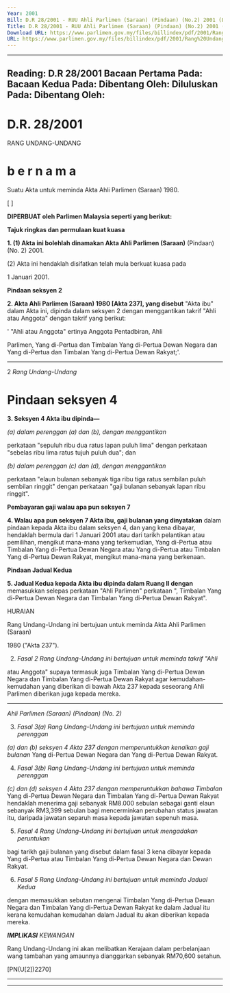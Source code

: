 ```yaml
---
Year: 2001
Bill: D.R 28/2001 - RUU Ahli Parlimen (Saraan) (Pindaan) (No.2) 2001 (Lulus)
Title: D.R 28/2001 - RUU Ahli Parlimen (Saraan) (Pindaan) (No.2) 2001 (Lulus)
Download URL: https://www.parlimen.gov.my/files/billindex/pdf/2001/Rang%20Undang-Undang%20DR%2028.pdf
URL: https://www.parlimen.gov.my/files/billindex/pdf/2001/Rang%20Undang-Undang%20DR%2028.pdf
---
```

---
Reading:
D.R 28/2001
Bacaan Pertama Pada:
Bacaan Kedua Pada:
Dibentang Oleh:
Diluluskan Pada:
Dibentang Oleh:
---

# D.R. 28/2001

RANG UNDANG-UNDANG

# b e r n a m a

Suatu Akta untuk meminda Akta Ahli Parlimen (Saraan) 1980.

[ ]

**DIPERBUAT oleh Parlimen Malaysia seperti yang berikut:**

**Tajuk ringkas dan permulaan kuat kuasa**

**1. (1) Akta ini bolehlah dinamakan Akta Ahli Parlimen (Saraan)**
(Pindaan) (No. 2) 2001.

(2) Akta ini hendaklah disifatkan telah mula berkuat kuasa pada

1 Januari 2001.

**Pindaan seksyen 2**

**2. Akta Ahli Parlimen (Saraan) 1980 [Akta 237], yang disebut**
"Akta ibu" dalam Akta ini, dipinda dalam seksyen 2 dengan
menggantikan takrif "Ahli atau Anggota" dengan takrif yang berikut:

' "Ahli atau Anggota" ertinya Anggota Pentadbiran, Ahli

Parlimen, Yang di-Pertua dan Timbalan Yang di-Pertua Dewan
Negara dan Yang di-Pertua dan Timbalan Yang di-Pertua Dewan
Rakyat;'.


-----

2 _Rang Undang-Undang_

# Pindaan seksyen 4

**3. Seksyen 4 Akta ibu dipinda—**

_(a) dalam perenggan (a) dan (b), dengan menggantikan_

perkataan "sepuluh ribu dua ratus lapan puluh lima" dengan
perkataan "sebelas ribu lima ratus tujuh puluh dua"; dan

_(b) dalam perenggan (c) dan (d), dengan menggantikan_

perkataan "elaun bulanan sebanyak tiga ribu tiga ratus
sembilan puluh sembilan ringgit" dengan perkataan "gaji
bulanan sebanyak lapan ribu ringgit".

**Pembayaran gaji walau apa pun seksyen 7**

**4. Walau apa pun seksyen 7 Akta ibu, gaji bulanan yang dinyatakan**
dalam pindaan kepada Akta ibu dalam seksyen 4, dan yang kena
dibayar, hendaklah bermula dari 1 Januari 2001 atau dari tarikh
pelantikan atau pemilihan, mengikut mana-mana yang terkemudian,
Yang di-Pertua atau Timbalan Yang di-Pertua Dewan Negara atau
Yang di-Pertua atau Timbalan Yang di-Pertua Dewan Rakyat,
mengikut mana-mana yang berkenaan.

**Pindaan Jadual Kedua**

**5. Jadual Kedua kepada Akta ibu dipinda dalam Ruang II dengan**
memasukkan selepas perkataan "Ahli Parlimen" perkataan
", Timbalan Yang di-Pertua Dewan Negara dan Timbalan Yang
di-Pertua Dewan Rakyat".

HURAIAN

Rang Undang-Undang ini bertujuan untuk meminda Akta Ahli Parlimen (Saraan)

1980 ("Akta 237").

2. _Fasal 2 Rang Undang-Undang ini bertujuan untuk meminda takrif "Ahli_

atau Anggota" supaya termasuk juga Timbalan Yang di-Pertua Dewan Negara
dan Timbalan Yang di-Pertua Dewan Rakyat agar kemudahan-kemudahan yang
diberikan di bawah Akta 237 kepada seseorang Ahli Parlimen diberikan juga
kepada mereka.


-----

_Ahli Parlimen (Saraan) (Pindaan) (No. 2)_


3. _Fasal 3(a) Rang Undang-Undang ini bertujuan untuk meminda perenggan_

_(a) dan (b) seksyen 4 Akta 237 dengan memperuntukkan kenaikan gaji bulanan_
Yang di-Pertua Dewan Negara dan Yang di-Pertua Dewan Rakyat.

4. _Fasal 3(b) Rang Undang-Undang ini bertujuan untuk meminda perenggan_

_(c) dan (d) seksyen 4 Akta 237 dengan memperuntukkan bahawa Timbalan_
Yang di-Pertua Dewan Negara dan Timbalan Yang di-Pertua Dewan Rakyat
hendaklah menerima gaji sebanyak RM8.000 sebulan sebagai ganti elaun sebanyak
RM3,399 sebulan bagi mencerminkan perubahan status jawatan itu, daripada
jawatan separuh masa kepada jawatan sepenuh masa.

5. _Fasal 4 Rang Undang-Undang ini bertujuan untuk mengadakan peruntukan_

bagi tarikh gaji bulanan yang disebut dalam fasal 3 kena dibayar kepada Yang
di-Pertua atau Timbalan Yang di-Pertua Dewan Negara dan Dewan Rakyat.

6. _Fasal 5 Rang Undang-Undang ini bertujuan untuk meminda Jadual Kedua_

dengan memasukkan sebutan mengenai Timbalan Yang di-Pertua Dewan Negara
dan Timbalan Yang di-Pertua Dewan Rakyat ke dalam Jadual itu kerana kemudahan
kemudahan dalam Jadual itu akan diberikan kepada mereka.

**_IMPLIKASI_** _KEWANGAN_


Rang Undang-Undang ini akan melibatkan Kerajaan dalam perbelanjaan wang
tambahan yang amaunnya dianggarkan sebanyak RM70,600 setahun.

[PN(U[2])2270]


-----

-----

